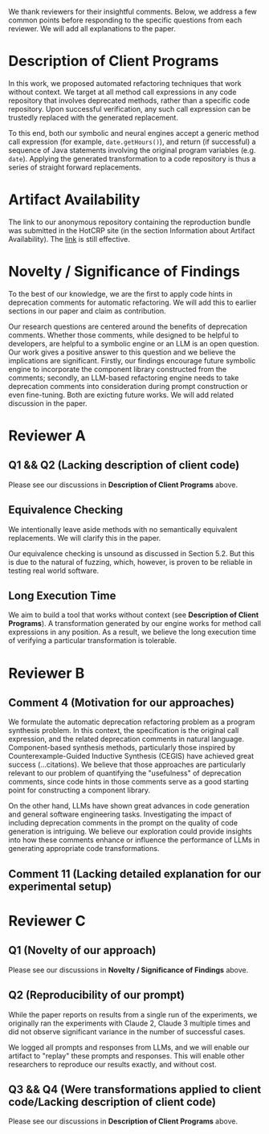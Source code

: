 We thank reviewers for their insightful comments. Below, we address a few common points before responding to the specific questions from each reviewer. We will add all explanations to the paper.


# Description of Client Programs
In this work, we proposed automated refactoring techniques that work without context. We target at all method call expressions in any code repository that involves deprecated methods, rather than a specific code repository. Upon successful verification, any such call expression can be trustedly replaced with the generated replacement. 

To this end, both our symbolic and neural engines accept a generic method call expression (for example, `date.getHours()`), and return (if successful) a sequence of Java statements involving the original program variables (e.g. `date`). Applying the generated transformation to a code repository is thus a series of straight forward replacements.

# Artifact Availability
The link to our anonymous repository containing the reproduction bundle was submitted in the HotCRP site (in the section Information about Artifact Availability). The [link](https://anonymous.4open.science/r/refactoring-synthesis-3078/README.md) is still effective.

# Novelty / Significance of Findings
To the best of our knowledge, we are the first to apply code hints in deprecation comments for automatic refactoring. We will add this to earlier sections in our paper and claim as contribution. 

Our research questions are centered around the benefits of deprecation comments. Whether those comments, while designed to be helpful to developers, are helpful to a symbolic engine or an LLM is an open question. Our work gives a positive answer to this question and we believe the implications are significant. Firstly, our findings encourage future symbolic engine to incorporate the component library constructed from the comments; secondly, an LLM-based refactoring engine needs to take deprecation comments into consideration during prompt construction or even fine-tuning. Both are exicting future works. We will add related discussion in the paper.


# Reviewer A
## Q1 && Q2 (Lacking description of client code)
Please see our discussions in __Description of Client Programs__ above. 

## Equivalence Checking
We intentionally leave aside methods with no semantically equivalent replacements. We will clarify this in the paper.

Our equivalence checking is unsound as discussed in Section 5.2. But this is due to the natural of fuzzing, which, however, is proven to be reliable in testing real world software.

## Long Execution Time
We aim to build a tool that works without context (see __Description of Client Programs__). A transformation generated by our engine works for method call expressions in any position. As a result, we believe the long execution time of verifying a particular transformation is tolerable.



# Reviewer B
## Comment 4 (Motivation for our approaches)
We formulate the automatic deprecation refactoring problem as a program synthesis problem. In this context, the specification is the original call expression, and the related deprecation comments in natural language. Component-based synthesis methods, particularly those inspired by Counterexample-Guided Inductive Synthesis (CEGIS) have achieved great success (...citations). We believe that those approaches are particularly relevant to our problem of quantifying the "usefulness" of deprecation comments, since code hints in those comments serve as a good starting point for constructing a component library.

On the other hand, LLMs have shown great advances in code generation and general software engineering tasks. Investigating the impact of including deprecation comments in the prompt on the quality of code generation is intriguing. We believe our exploration could provide insights into how these comments enhance or influence the performance of LLMs in generating appropriate code transformations.


## Comment 11 (Lacking detailed explanation for our experimental setup)


# Reviewer C
## Q1 (Novelty of our approach)
Please see our discussions in __Novelty / Significance of Findings__ above. 

## Q2 (Reproducibility of our prompt)
While the paper reports on results from a single run of the experiments, we originally ran the experiments with Claude 2, Claude 3 multiple times and did not observe significant variance in the number of successful cases.

We logged all prompts and responses from LLMs, and we will enable our artifact to "replay" these prompts and responses. This will enable other researchers to reproduce our results exactly, and without cost.

## Q3 && Q4 (Were transformations applied to client code/Lacking description of client code)
Please see our discussions in __Description of Client Programs__ above. 

